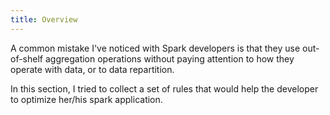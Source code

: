 ```yaml
---
title: Overview
---
```


A common mistake I've noticed with Spark developers is that they use out-of-shelf aggregation operations without paying
attention to how they operate with data, or to data repartition.

In this section, I tried to collect a set of rules that would help the developer to optimize her/his spark application.